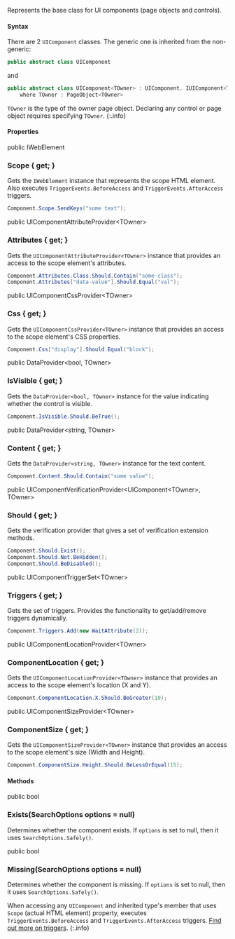 Represents the base class for UI components (page objects and controls).

#### Syntax

There are 2 `UIComponent` classes. The generic one is inherited from the non-generic:

```cs
public abstract class UIComponent
```

and 

```cs
public abstract class UIComponent<TOwner> : UIComponent, IUIComponent<TOwner>
    where TOwner : PageObject<TOwner>
```

`TOwner` is the type of the owner page object. Declaring any control or page object requires specifying `TOwner`.
{:.info}

#### Properties

<div class="member">
    <span class="head"><span class="keyword">public</span> <span class="type">IWebElement</span></span>
    <h3><span class="body">Scope</span><span class="tail"> { <span class="keyword">get</span>; }</span></h3>
</div>

Gets the `IWebElement` instance that represents the scope HTML element. Also executes `TriggerEvents.BeforeAccess` and `TriggerEvents.AfterAccess` triggers.

```cs
Component.Scope.SendKeys("some text");
```

<div class="member">
    <span class="head"><span class="keyword">public</span> <span class="type">UIComponentAttributeProvider</span><wbr>&lt;<span class="type">TOwner</span>&gt;</span>
    <h3><span class="body">Attributes</span><span class="tail"> { <span class="keyword">get</span>; }</span></h3>
</div>

Gets the `UIComponentAttributeProvider<TOwner>` instance that provides an access to the scope element's attributes.

```cs
Component.Attributes.Class.Should.Contain("some-class");
Component.Attributes["data-value"].Should.Equal("val");
```

<div class="member">
    <span class="head"><span class="keyword">public</span> <span class="type">UIComponentCssProvider</span><wbr>&lt;<span class="type">TOwner</span>&gt;</span>
    <h3><span class="body">Css</span><span class="tail"> { <span class="keyword">get</span>; }</span></h3>
</div>

Gets the `UIComponentCssProvider<TOwner>` instance that provides an access to the scope element's CSS properties.

```cs
Component.Css["display"].Should.Equal("block");
```

<div class="member">
    <span class="head"><span class="keyword">public</span> <span class="type">DataProvider</span><wbr>&lt;<span class="keyword">bool</span>, <span class="type">TOwner</span>&gt;</span>
    <h3><span class="body">IsVisible</span><span class="tail"> { <span class="keyword">get</span>; }</span></h3>
</div>

Gets the `DataProvider<bool, TOwner>` instance for the value indicating whether the control is visible.

```cs
Component.IsVisible.Should.BeTrue();
```

<div class="member">
    <span class="head"><span class="keyword">public</span> <span class="type">DataProvider</span><wbr>&lt;<span class="keyword">string</span>, <span class="type">TOwner</span>&gt;</span>
    <h3><span class="body">Content</span><span class="tail"> { <span class="keyword">get</span>; }</span></h3>
</div>

Gets the `DataProvider<string, TOwner>` instance for the text content.

```cs
Component.Content.Should.Contain("some value");
```

<div class="member">
    <span class="head"><span class="keyword">public</span> <span class="type">UIComponentVerificationProvider</span><wbr>&lt;<span class="type">UIComponent</span><wbr>&lt;<span class="type">TOwner</span>&gt;, <span class="type">TOwner</span>&gt;</span>
    <h3><span class="body">Should</span><span class="tail"> { <span class="keyword">get</span>; }</span></h3>
</div>

Gets the verification provider that gives a set of verification extension methods.

```cs
Component.Should.Exist();
Component.Should.Not.BeHidden();
Component.Should.BeDisabled();
```

<div class="member">
    <span class="head"><span class="keyword">public</span> <span class="type">UIComponentTriggerSet</span><wbr>&lt;<span class="type">TOwner</span>&gt;</span>
    <h3><span class="body">Triggers</span><span class="tail"> { <span class="keyword">get</span>; }</span></h3>
</div>

Gets the set of triggers. Provides the functionality to get/add/remove triggers dynamically.

```cs
Component.Triggers.Add(new WaitAttribute(2));
```

<div class="member">
    <span class="head"><span class="keyword">public</span> <span class="type">UIComponentLocationProvider</span><wbr>&lt;<span class="type">TOwner</span>&gt;</span>
    <h3><span class="body">ComponentLocation</span><span class="tail"> { <span class="keyword">get</span>; }</span></h3>
</div>

Gets the `UIComponentLocationProvider<TOwner>` instance that provides an access to the scope element's location (X and Y).

```cs
Component.ComponentLocation.X.Should.BeGreater(10);
```

<div class="member">
    <span class="head"><span class="keyword">public</span> <span class="type">UIComponentSizeProvider</span><wbr>&lt;<span class="type">TOwner</span>&gt;</span>
    <h3><span class="body">ComponentSize</span><span class="tail"> { <span class="keyword">get</span>; }</span></h3>
</div>

Gets the `UIComponentSizeProvider<TOwner>` instance that provides an access to the scope element's size (Width and Height).

```cs
Component.ComponentSize.Height.Should.BeLessOrEqual(15);
```

#### Methods

<div class="member">
    <span class="head"><span class="keyword">public</span> <span class="keyword">bool</span></span>
    <h3><span class="body">Exists</span><span class="tail">(<span class="type">SearchOptions</span> options = <span class="keyword">null</span>)</span></h3>
</div>

Determines whether the component exists. If `options` is set to null, then it uses `SearchOptions.Safely()`.

<div class="member">
    <span class="head"><span class="keyword">public</span> <span class="keyword">bool</span></span>
    <h3><span class="body">Missing</span><span class="tail">(<span class="type">SearchOptions</span> options = <span class="keyword">null</span>)</span></h3>
</div>

Determines whether the component is missing. If `options` is set to null, then it uses `SearchOptions.Safely()`.

When accessing any `UIComponent` and inherited type's member that uses `Scope` (actual HTML element) property, executes `TriggerEvents.BeforeAccess` and `TriggerEvents.AfterAccess` triggers. [Find out more on triggers](/triggers/).
{:.info}